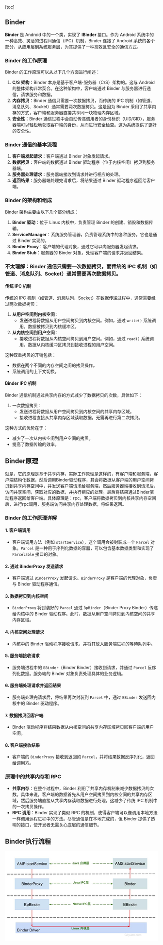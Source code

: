 [toc]

## Binder

**Binder** 是 Android 中的一个类，实现了 **IBinder** 接口。作为 Android 系统中的一种高效、灵活的进程间通信（IPC）机制，Binder 连接了 Android 系统的各个部分，从应用层到系统服务层，为其提供了一种高效且安全的通信方式。

### Binder 的工作原理

Binder 的工作原理可以从以下几个方面进行阐述：

1. **C/S 架构**：Binder 本身是基于客户端-服务器（C/S）架构的。这与 Android 的整体架构非常契合。在这种架构中，客户端通过 Binder 与服务器进行通信，请求服务和数据。
2. **内存拷贝**：Binder 通信只需要一次数据拷贝，而传统的 IPC 机制（如管道、消息队列、Socket）通常需要两次数据拷贝。这是因为 Binder 采用了共享内存的方式，客户端和服务器直接共享同一块物理内存区域。
3. **安全性**：Binder 通信过程中会自动传递调用者的身份标识（UID/GID），服务器端可以轻松地获取客户端的身份，从而进行安全检查。这为系统提供了更好的安全性。

### Binder 通信的基本流程

1. **客户端发起请求**：客户端通过 Binder 对象发起请求。
2. **数据拷贝**：客户端的数据通过 Binder 驱动程序（位于内核空间）拷贝到服务器端。
3. **服务器处理请求**：服务器端接收到请求并进行相应的处理。
4. **返回结果**：服务器端处理完请求后，将结果通过 Binder 驱动程序返回给客户端。

### Binder 的架构和组成

Binder 架构主要由以下几个部分组成：

1. **Binder 驱动**：位于 Linux 内核中，负责管理 Binder 的创建、销毁和数据传输。
2. **ServiceManager**：系统服务管理器，负责管理系统中的各种服务。它也是通过 Binder 实现的。
3. **Binder Proxy**：客户端的代理对象，通过它可以向服务器发起请求。
4. **Binder Stub**：服务器的 Binder 对象，处理客户端的请求并返回结果。



### 不太理解：Binder 通信只需要一次数据拷贝，而传统的 IPC 机制（如管道、消息队列、Socket）通常需要两次数据拷贝。

#### 传统 IPC 机制

传统的 IPC 机制（如管道、消息队列、Socket）在数据传递过程中，通常需要经过两次数据拷贝：

1. **从用户空间到内核空间**：
   - 发送进程将数据从用户空间拷贝到内核空间。例如，通过 `write()` 系统调用，数据被拷贝到内核缓冲区。
2. **从内核空间到用户空间**：
   - 接收进程将数据从内核空间拷贝到用户空间。例如，通过 `read()` 系统调用，数据从内核缓冲区拷贝到接收进程的用户空间。

这种双重拷贝的开销包括：

- 数据在两个不同的内存空间之间的拷贝操作。
- 系统调用的上下文切换。

#### Binder IPC 机制

Binder 通信机制通过共享内存的方式减少了数据拷贝的次数，具体如下：

1. 一次数据拷贝：
   - 发送进程将数据从用户空间拷贝到内核空间的共享内存区域。
   - 接收进程直接从共享内存区域读取数据，无需再进行第二次拷贝。

这种方式的优势在于：

- 减少了一次从内核空间到用户空间的拷贝。
- 提高了数据传输的效率。



## Binder原理

就是，它的原理是基于共享内存，实际工作原理是这样的，有客户端和服务端，客户端结构化数据，然后调用Binder驱动程序，其会将数据从客户端的用户空间拷贝到共享内存空间中，并发送客户端请求给服务端，然后服务器端接收到请求后，访问共享空间，获取对应的数据，并执行相应的处理。最后将结果通过Binder驱动程序返回给客户端。具体原理是：rpc，客户端将数据拷贝到内核共享内存空间后，进行rpc调用，服务端访问共享内存处理数据，将结果返回。



### Binder 的工作原理详解

#### 1. 客户端调用

- 客户端调用方法（例如 `startService`），这个调用会被封装成一个 `Parcel` 对象。`Parcel` 是一种用于序列化数据的容器，可以包含基本数据类型和实现了 `Parcelable` 接口的对象。

#### 2. 通过 BinderProxy 发送请求

- 客户端通过 `BinderProxy` 发起请求。`BinderProxy` 是客户端的代理对象，负责与 Binder 驱动程序通信。

#### 3. 数据拷贝到内核空间

- `BinderProxy` 将封装好的 `Parcel` 通过 `BpBinder`（Binder Proxy Binder）传递给内核中的 Binder 驱动程序。此时，数据从用户空间拷贝到内核空间的共享内存区域。

#### 4. 内核空间处理请求

- 内核中的 Binder 驱动程序接收请求，并将其放入服务端进程的等待队列中。

#### 5. 服务端接收请求

- 服务端进程中的 `BBinder`（Binder Binder）接收到请求，并通过 `Parcel` 反序列化数据。服务端的 Binder 对象负责处理具体的业务逻辑。

#### 6. 服务端处理请求并返回结果

- 服务端处理完请求后，将结果再次封装到 `Parcel` 中，通过 `BBinder` 发送回内核中的 Binder 驱动程序。

#### 7. 数据拷贝回客户端

- Binder 驱动程序将结果数据从内核空间的共享内存区域拷贝回客户端的用户空间。

#### 8. 客户端接收结果

- 客户端的 `BinderProxy` 接收到返回的 `Parcel`，并将结果数据反序列化，返回给调用方。

### 原理中的共享内存和 RPC

- **共享内存**：在整个过程中，Binder 利用了共享内存机制来减少数据拷贝的次数。具体来说，客户端的数据首先从用户空间拷贝到内核空间的共享内存区域，然后服务端直接从共享内存读取数据进行处理。这减少了传统 IPC 机制中的一次拷贝操作。
- **RPC 调用**：Binder 实现了类似 RPC 的机制，使得客户端可以像调用本地方法一样调用远程进程中的方法。尽管通信是在本地完成的，但 Binder 提供了透明的接口，使开发者无需关心底层的通信细节。



## Binder执行流程

![img](../Pic/687474703a2f2f6769747975616e2e636f6d2f696d616765732f62696e6465722f62696e6465725f73746172745f736572766963652f62696e6465725f6970635f617263682e6a7067.jpeg)